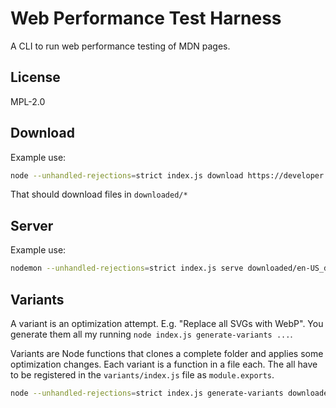# Web Performance Test Harness

A CLI to run web performance testing of MDN pages.

## License

MPL-2.0

## Download

Example use:

```bash
node --unhandled-rejections=strict index.js download https://developer.mozilla.org/en-US/docs/Web/JavaScript/Reference/Global_Objects/Array/forEach
```

That should download files in `downloaded/*`

## Server

Example use:

```bash
nodemon --unhandled-rejections=strict index.js serve downloaded/en-US_docs_Web_JavaScript_Reference_Global_Objects_Array_forEach
```

## Variants

A variant is an optimization attempt. E.g. "Replace all SVGs with WebP".
You generate them all my running `node index.js generate-variants ...`.

Variants are Node functions that clones a complete folder and applies
some optimization changes. Each variant is a function in a file each.
The all have to be registered in the `variants/index.js` file as
`module.exports`.

```bash
node --unhandled-rejections=strict index.js generate-variants downloaded/en-US_docs_Web_JavaScript_Reference_Global_Objects_Array_forEach
```

